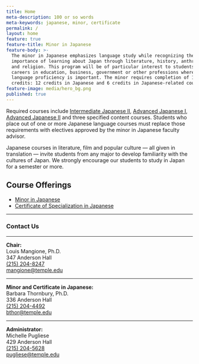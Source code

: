 ```yaml
---
title: Home
meta-description: 100 or so words
meta-keywords: japanese, minor, certificate
permalink: /
layout: home
feature: true
feature-title: Minor in Japanese
feature-body: >-
  The minor in Japanese emphasizes language study while recognizing the
  importance of learning about Japan through literature, history, anthropology
  and religion. This program will be of particular interest to students who seek
  careers in education, business, government or other professions where Japanese
  language proficiency is important. The minor requires completion of 18
  credits: 12 credits in Japanese and 6 credits in Japanese-related courses.
feature-image: media/hero_bg.png
published: true
---
```


Required courses include [Intermediate Japanese II](http://bulletin.temple.edu/search/?search=JPNS+2002), [Advanced Japanese I](http://bulletin.temple.edu/search/?search=JPNS+3001), [Advanced Japanese II](http://bulletin.temple.edu/search/?search=JPNS+3002) and three specified content courses. Students who place out of one or more Japanese language courses must replace those requirements with electives approved by the minor in Japanese faculty advisor.

Japanese courses in literature, film and popular culture — all given in translation — invite students from any major to develop familiarity with the cultures of Japan. We strongly encourage our students to study in Japan for a semester or more.

## Course Offerings

- [Minor in Japanese](http://bulletin.temple.edu/undergraduate/liberal-arts/japanese/minor-japanese/)
- [Certificate of Specialization in Japanese](http://bulletin.temple.edu/undergraduate/liberal-arts/japanese/certificate-specialization-japanese/)<br/>

 <hr>

 ### Contact Us

  <hr>

  **Chair:** <br/>
  Louis Mangione, Ph.D.<br/>
  347 Anderson Hall<br/>
  [(215) 204-8247](tel:2152048247)<br/>
  [mangione@temple.edu](mailto:mangione@temple.edu)<br/>

  <hr>

  **Minor and Certificate in Japanese:** <br/>
  Barbara Thornbury, Ph.D.<br/>
  336 Anderson Hall <br/>
  [(215) 204-4492](tel:2152044492)<br/>
  [bthor@temple.edu](mailto:bthor@temple.edu) <br/>

  <hr>
  
  **Administrator:** <br/>
  Michelle Pugliese <br/>
  429 Anderson Hall <br/>
  [(215) 204-5628](tel:2152045628) <br/>
  [pugliese@temple.edu](mailto:pugliese@temple.edu) <br/>
